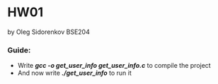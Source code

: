 # HW01
by Oleg Sidorenkov BSE204

### Guide:
- Write ***gcc -o get_user_info get_user_info.c*** to compile the project
- And now write ***./get_user_info*** to run it
